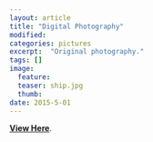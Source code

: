 ```yaml
---
layout: article
title: "Digital Photography"
modified:
categories: pictures
excerpt:  "Original photography."
tags: []
image:
  feature:
  teaser: ship.jpg
  thumb:
date: 2015-5-01
---
```


[**View Here**](https://drive.google.com/folderview?id=0ByNSDE0eceDFfm8tT214dzFVTW5IQVdJNG1hcVc4eU9DWE9HMkV5TWxZa3JDVEZZMGlRdnc&usp=sharing).
